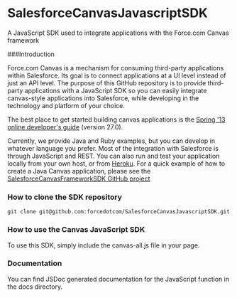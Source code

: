 SalesforceCanvasJavascriptSDK
=============================

A JavaScript SDK used to integrate applications with the Force.com Canvas framework


###Introduction

Force.com Canvas is a mechanism for consuming third-party applications within Salesforce. Its goal is to connect applications at a UI level instead of just an API level. The purpose of this GitHub repository is to provide third-party applications with a JavaScript SDK so you can easily integrate canvas-style applications into Salesforce, while developing in the technology and platform of your choice. 

The best place to get started building canvas applications is the [Spring '13 online developer's guide](http://www.salesforce.com/us/developer/docs/platform_connect/index.htm) (version 27.0).

Currently, we provide Java and Ruby examples, but you can develop in whatever language you prefer. Most of the integration with Salesforce is through JavaScript and REST. You can also run and test your application locally from your own host, or from [Heroku](http://www.heroku.com/).  For a quick example of how to create a Java Canvas application, please see the [SalesforceCanvasFrameworkSDK GitHub project](https://github.com/forcedotcom/SalesforceCanvasFrameworkSDK)


### How to clone the SDK repository

	git clone git@github.com:forcedotcom/SalesforceCanvasJavascriptSDK.git

### How to use the Canvas JavaScript SDK
To use this SDK, simply include the canvas-all.js file in your page.

### Documentation
You can find JSDoc generated documentation for the JavaScript function in the docs directory.

